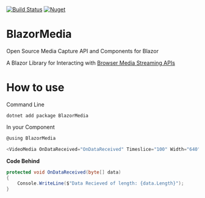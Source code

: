 [![Build Status](https://dev.azure.com/rawriclark/BlazorMedia/_apis/build/status/BlazorMedia-CI?branchName=master)](https://dev.azure.com/rawriclark/BlazorMedia/_build/latest?definitionId=1&branchName=master) [![Nuget](https://img.shields.io/nuget/v/BlazorMedia)](https://www.nuget.org/packages/BlazorMedia/)

# BlazorMedia
Open Source Media Capture API and Components for Blazor

A Blazor Library for Interacting with [Browser Media Streaming APIs](https://developer.mozilla.org/en-US/docs/Web/API/Media_Streams_API)

# How to use

Command Line
```
dotnet add package BlazorMedia
```

In your Component
```C#
@using BlazorMedia
```
```C#
<VideoMedia OnDataReceived="OnDataReceived" Timeslice="100" Width="640" Height="480" RecordAudio="true"></VideoMedia>
```
**Code Behind**

```C#
protected void OnDataReceived(byte[] data)
{
    Console.WriteLine($"Data Recieved of length: {data.Length}");
}
```
